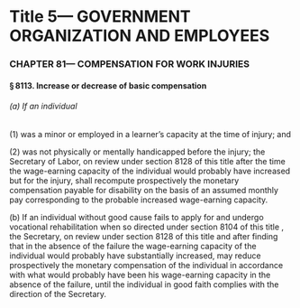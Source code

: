 
# Title 5— GOVERNMENT ORGANIZATION AND EMPLOYEES
### CHAPTER 81— COMPENSATION FOR WORK INJURIES
#### § 8113. Increase or decrease of basic compensation
###### (a) If an individual

(1) was a minor or employed in a learner’s capacity at the time of injury; and

(2) was not physically or mentally handicapped before the injury; the Secretary of Labor, on review under section 8128 of this title after the time the wage-earning capacity of the individual would probably have increased but for the injury, shall recompute prospectively the monetary compensation payable for disability on the basis of an assumed monthly pay corresponding to the probable increased wage-earning capacity.

(b) If an individual without good cause fails to apply for and undergo vocational rehabilitation when so directed under section 8104 of this title , the Secretary, on review under section 8128 of this title and after finding that in the absence of the failure the wage-earning capacity of the individual would probably have substantially increased, may reduce prospectively the monetary compensation of the individual in accordance with what would probably have been his wage-earning capacity in the absence of the failure, until the individual in good faith complies with the direction of the Secretary.
